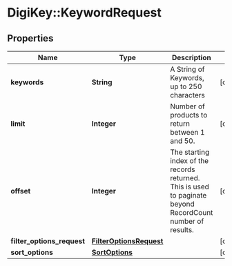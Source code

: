 # DigiKey::KeywordRequest

## Properties
Name | Type | Description | Notes
------------ | ------------- | ------------- | -------------
**keywords** | **String** | A String of Keywords, up to 250 characters | [optional] 
**limit** | **Integer** | Number of products to return between 1 and 50. | [optional] 
**offset** | **Integer** | The starting index of the records returned. This is used to paginate beyond RecordCount number of results. | [optional] 
**filter_options_request** | [**FilterOptionsRequest**](FilterOptionsRequest.md) |  | [optional] 
**sort_options** | [**SortOptions**](SortOptions.md) |  | [optional] 


